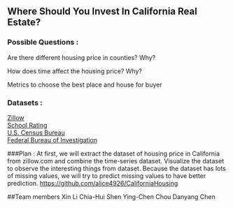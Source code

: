 
## Where Should You Invest In California Real Estate?

### Possible Questions :

Are there different housing price in counties? Why?

How does time affect the housing price? Why?

Metrics to choose the best place and house for buyer

### Datasets :
[Zillow](http://www.zillow.com/research/data/)<br>
[School Rating](http://school-ratings.com/counties/Alameda.html?type=HS&rankFilter=10)<br>
[U.S. Census Bureau](https://www.census.gov/quickfacts/table/PST045216/06)<br>
[Federal Bureau of Investigation](https://ucr.fbi.gov)

###Plan :
At first, we will extract the dataset of housing price in California from zillow.com and combine the time-series dataset. Visualize the dataset to observe the interesting things from dataset. Because the dataset has lots of missing values, we will try to predict missing values to have better prediction. https://github.com/alice4926/CaliforniaHousing

##Team members
Xin Li
Chia-Hui Shen
Ying-Chen Chou
Danyang Chen